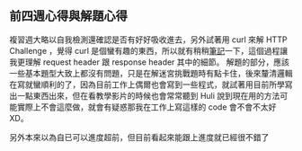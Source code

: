 ## 前四週心得與解題心得

複習週大略以自我檢測還確認是否有好好吸收進去，另外試著用 curl 來解 HTTP Challenge ，覺得 curl 是個蠻有趣的東西，所以就有稍稍[筆記](https://medium.com/@miahsuwork/curl-%E5%9F%BA%E6%9C%AC%E6%93%8D%E4%BD%9C%E8%88%87%E6%8C%87%E4%BB%A4-%E6%90%AD%E9%85%8D-lidemy-http-challenge-%E5%AF%A6%E4%BD%9C-39b79511eb9e)一下，這個過程讓我更理解 request header 跟 response header 其中的細節。
解題的部分，應該一些基本題型大致上都沒有問題，只是在解迷宮挑戰題時有點卡住，後來釐清邏輯在寫就蠻順利的了，因為目前工作上偶爾也會寫到一些程式，就試著用目前所學寫出一點東西出來，但在看教學影片的時候也會常常聽到 Huli 說到現在用的方法可能實際上不會這麼做，就會有疑惑那我在工作上寫這樣的 code 會不會不太好XD。

另外本來以為自已可以進度超前，但目前看起來能跟上進度就已經很不錯了